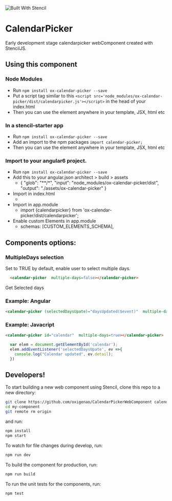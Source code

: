 ![Built With Stencil](https://img.shields.io/badge/-Built%20With%20Stencil-16161d.svg?logo=data%3Aimage%2Fsvg%2Bxml%3Bbase64%2CPD94bWwgdmVyc2lvbj0iMS4wIiBlbmNvZGluZz0idXRmLTgiPz4KPCEtLSBHZW5lcmF0b3I6IEFkb2JlIElsbHVzdHJhdG9yIDE5LjIuMSwgU1ZHIEV4cG9ydCBQbHVnLUluIC4gU1ZHIFZlcnNpb246IDYuMDAgQnVpbGQgMCkgIC0tPgo8c3ZnIHZlcnNpb249IjEuMSIgaWQ9IkxheWVyXzEiIHhtbG5zPSJodHRwOi8vd3d3LnczLm9yZy8yMDAwL3N2ZyIgeG1sbnM6eGxpbms9Imh0dHA6Ly93d3cudzMub3JnLzE5OTkveGxpbmsiIHg9IjBweCIgeT0iMHB4IgoJIHZpZXdCb3g9IjAgMCA1MTIgNTEyIiBzdHlsZT0iZW5hYmxlLWJhY2tncm91bmQ6bmV3IDAgMCA1MTIgNTEyOyIgeG1sOnNwYWNlPSJwcmVzZXJ2ZSI%2BCjxzdHlsZSB0eXBlPSJ0ZXh0L2NzcyI%2BCgkuc3Qwe2ZpbGw6I0ZGRkZGRjt9Cjwvc3R5bGU%2BCjxwYXRoIGNsYXNzPSJzdDAiIGQ9Ik00MjQuNywzNzMuOWMwLDM3LjYtNTUuMSw2OC42LTkyLjcsNjguNkgxODAuNGMtMzcuOSwwLTkyLjctMzAuNy05Mi43LTY4LjZ2LTMuNmgzMzYuOVYzNzMuOXoiLz4KPHBhdGggY2xhc3M9InN0MCIgZD0iTTQyNC43LDI5Mi4xSDE4MC40Yy0zNy42LDAtOTIuNy0zMS05Mi43LTY4LjZ2LTMuNkgzMzJjMzcuNiwwLDkyLjcsMzEsOTIuNyw2OC42VjI5Mi4xeiIvPgo8cGF0aCBjbGFzcz0ic3QwIiBkPSJNNDI0LjcsMTQxLjdIODcuN3YtMy42YzAtMzcuNiw1NC44LTY4LjYsOTIuNy02OC42SDMzMmMzNy45LDAsOTIuNywzMC43LDkyLjcsNjguNlYxNDEuN3oiLz4KPC9zdmc%2BCg%3D%3D&colorA=16161d&style=flat-square)

# CalendarPicker

Early development stage calendarpicker webComponent created with StencilJS.


## Using this component

### Node Modules
- Run `npm install ox-calendar-picker --save`
- Put a script tag similar to this `<script src='node_modules/ox-calendar-picker/dist/calendarpicker.js'></script>` in the head of your index.html
- Then you can use the element anywhere in your template, JSX, html etc

### In a stencil-starter app
- Run `npm install ox-calendar-picker --save`
- Add an import to the npm packages `import calendar-picker;`
- Then you can use the element anywhere in your template, JSX, html etc


### Import to your angular6 project.
- Run `npm install ox-calendar-picker --save`
- Add this to your angular.json architect > build > assets
  - { "glob": "**/*", "input": "node_modules/ox-calendar-picker/dist", "output": "./assets/ox-calendar-picker" }
- Import in index.html
  - <script src='assets/ox-calendar-picker/calendarpicker.js'></script>
- Import in app.module
  - import {calendarpicker} from 'ox-calendar-picker/dist/calendarpicker';
- Enable custom Elements in app.module
  - schemas: [CUSTOM_ELEMENTS_SCHEMA],


## Components options:

### MultipleDays selection

Set to TRUE by default, enable user to select multiple days.

```html
  <calendar-picker  multiple-days=false></calendar-picker>
```

Get Selected days

### Example: Angular


```html
<calendar-picker (selectedDaysUpate)="daysUpdated($event)"  multiple-days=true></calendar-picker>
```

### Example: Javacript

```html
<calendar-picker id="calendar"  multiple-days=true></calendar-picker>
```
```js
  var elem = document.getElementById('calendar');
  elem.addEventListener('selectedDaysUpate', ev =>{
    console.log("Calendar updated", ev.detail);
  })
```


## Developers!

To start building a new web component using Stencil, clone this repo to a new directory:

```bash
git clone https://github.com/oxigenao/CalendarPickerWebComponent calendar-picker
cd my-component
git remote rm origin
```

and run:

```bash
npm install
npm start
```

To watch for file changes during develop, run:

```bash
npm run dev
```

To build the component for production, run:

```bash
npm run build
```

To run the unit tests for the components, run:

```bash
npm test
```
